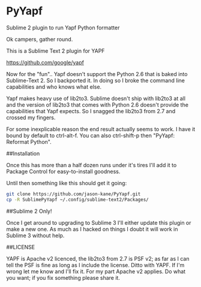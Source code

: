 # PyYapf
Sublime 2 plugin to run Yapf Python formatter

Ok campers, gather round.

This is a Sublime Text 2 plugin for YAPF

https://github.com/google/yapf

Now for the "fun".. Yapf doesn't support the Python 2.6 that is baked into Sublime-Text 2.  So I backported it.  In doing so I broke the command line capabilities and who knows what else.

Yapf makes heavy use of lib2to3.  Sublime doesn't ship with lib2to3 at all and the version of lib2to3 that comes with Python 2.6 doesn't provide the capabilities that Yapf expects.  So I snagged the lib2to3 from 2.7 and crossed my fingers.

For some inexplicable reason the end result actually seems to work.  I have it bound by default to ctrl-alt-f.  You can also ctrl-shift-p then "PyYapf: Reformat Python".

##Installation

Once this has more than a half dozen runs under it's tires I'll add it to Package Control for easy-to-install goodness.

Until then something like this should get it going:

```sh
git clone https://github.com/jason-kane/PyYapf.git
cp -R SublimePyYapf ~/.config/sublime-text2/Packages/
```

##Sublime 2 Only!

Once I get around to upgrading to Sublime 3 I'll either update this plugin or make a new one.  As much as I hacked on things I doubt it will work in Sublime 3 without help.

##LICENSE

YAPF is Apache v2 licenced, the lib2to3 from 2.7 is PSF v2; as far as I can tell the PSF is fine as long as I include the license.  Ditto with YAPF.  If I'm wrong let me know and I'll fix it.  For my part Apache v2 applies.  Do what you want; if you fix something please share it.
